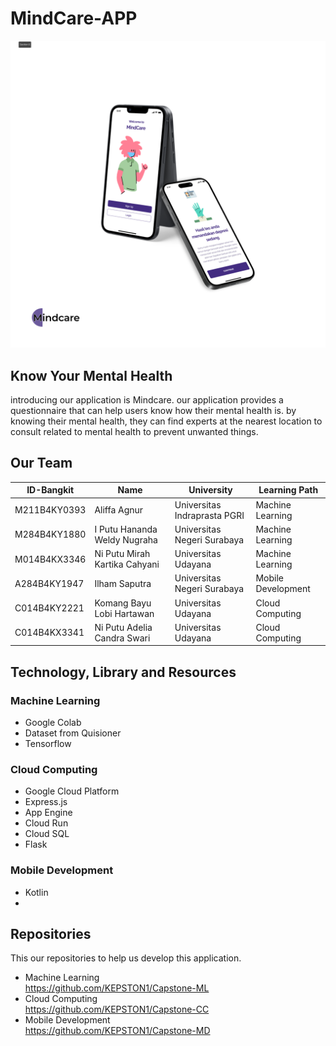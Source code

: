 # MindCare-APP

![Teks Alternatif](Mindcare.png)

## Know Your Mental Health
introducing our application is Mindcare. our application provides a questionnaire that can help users know how their mental health is. by knowing their mental health, they can find experts at the nearest location to consult related to mental health to prevent unwanted things. 
## Our Team
| ID-Bangkit   |  Name   |  University | Learning Path |
|-----------|------------|--------------|---------------|
| M211B4KY0393   | Aliffa Agnur     | Universitas Indraprasta PGRI     |Machine Learning|
| M284B4KY1880   | I Putu Hananda Weldy Nugraha    | Universitas Negeri Surabaya     |Machine Learning|
| M014B4KX3346   | Ni Putu Mirah Kartika Cahyani     | Universitas Udayana     |Machine Learning|
| A284B4KY1947   | Ilham Saputra     | Universitas Negeri Surabaya     |Mobile Development|
| C014B4KY2221   | Komang Bayu Lobi Hartawan     | Universitas Udayana     |Cloud Computing|
| C014B4KX3341   | Ni Putu Adelia Candra Swari     | Universitas Udayana     |Cloud Computing|



## Technology, Library and Resources
### Machine Learning
- Google Colab
- Dataset from Quisioner
- Tensorflow

### Cloud Computing
- Google Cloud Platform
- Express.js
- App Engine
- Cloud Run
- Cloud SQL
- Flask

### Mobile Development
- Kotlin
- 


## Repositories
This our repositories to help us develop this application.

- Machine Learning <br>
https://github.com/KEPSTON1/Capstone-ML
- Cloud Computing <br>
https://github.com/KEPSTON1/Capstone-CC
- Mobile Development <br>
https://github.com/KEPSTON1/Capstone-MD
